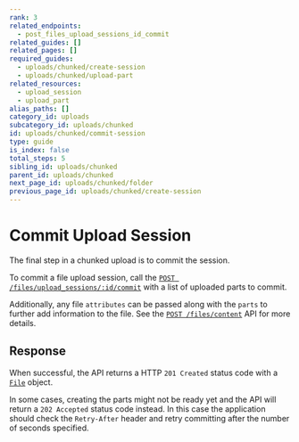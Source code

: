 ```yaml
---
rank: 3
related_endpoints:
  - post_files_upload_sessions_id_commit
related_guides: []
related_pages: []
required_guides:
  - uploads/chunked/create-session
  - uploads/chunked/upload-part
related_resources:
  - upload_session
  - upload_part
alias_paths: []
category_id: uploads
subcategory_id: uploads/chunked
id: uploads/chunked/commit-session
type: guide
is_index: false
total_steps: 5
sibling_id: uploads/chunked
parent_id: uploads/chunked
next_page_id: uploads/chunked/folder
previous_page_id: uploads/chunked/create-session
---
```


# Commit Upload Session

The final step in a chunked upload is to commit the session.

To commit a file upload session, call the
[`POST /files/upload_sessions/:id/commit`][e_commit] with a list of uploaded
parts to commit.

<Samples id='post_files_upload_sessions_id_commit' >

</Samples>

<Message>

Additionally, any file `attributes` can be passed along with the `parts` to
further add information to the file. See the [`POST /files/content`][e_file]
API for more details.

</Message>

## Response

When successful, the API returns a HTTP `201 Created` status code with a
[`File`][r_file] object.

In some cases, creating the parts might not be ready yet and the API will return
a `202 Accepted` status code instead. In this case the application should check
the `Retry-After` header and retry committing after the number of seconds
specified.

[e_commit]: e://post_files_upload_sessions_id_commit
[e_file]: e://post_files_content
[r_file]: r://file
